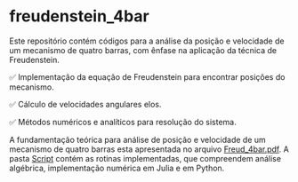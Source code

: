 # freudenstein_4bar
Este repositório contém códigos para a análise da posição e velocidade de um mecanismo de quatro barras, com ênfase na aplicação da técnica de Freudenstein.

✅ Implementação da equação de Freudenstein para encontrar posições do mecanismo.

✅ Cálculo de velocidades angulares elos.

✅ Métodos numéricos e analíticos para resolução do sistema.

A fundamentação teórica para análise de posição e velocidade de um mecanismo de quatro barras esta apresentada no arquivo [Freud_4bar.pdf](\Files\Freud_4bar.pdf). A pasta [Script](\Scripts) contém as rotinas implementadas, que compreendem análise algébrica, implementação numérica em Julia e em Python. 
